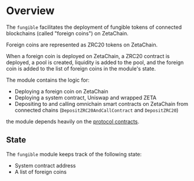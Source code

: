 # Overview

The `fungible` facilitates the deployment of fungible tokens of connected
blockchains (called "foreign coins") on ZetaChain.

Foreign coins are represented as ZRC20 tokens on ZetaChain.

When a foreign coin is deployed on ZetaChain, a ZRC20 contract is deployed, a
pool is created, liquidity is added to the pool, and the foreign coin is added
to the list of foreign coins in the module's state.

The module contains the logic for:

- Deploying a foreign coin on ZetaChain
- Deploying a system contract, Uniswap and wrapped ZETA
- Depositing to and calling omnichain smart contracts on ZetaChain from
  connected chains (`DepositZRC20AndCallContract` and `DepositZRC20`)

the module depends heavily on the
[protocol contracts](https://github.com/zeta-chain/protocol-contracts).

## State

The `fungible` module keeps track of the following state:

- System contract address
- A list of foreign coins
